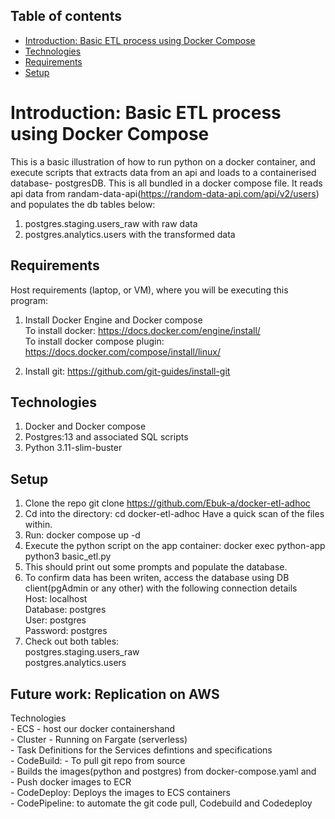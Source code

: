 ## Table of contents
* [Introduction: Basic ETL process using Docker Compose](#Introduction)
* [Technologies](#technologies)
* [Requirements](#requirements)
* [Setup](#setup)

# Introduction: Basic ETL process using Docker Compose
This is a basic illustration of how to run python on a docker container, and execute scripts that extracts data from an api and loads to a containerised database- postgresDB. This is all bundled in a docker compose file.
 It reads api data from randam-data-api(https://random-data-api.com/api/v2/users) and populates the db tables below:
 1. postgres.staging.users_raw with raw data
 2. postgres.analytics.users with the transformed data

## Requirements
Host requirements (laptop, or VM), where you will be executing this program:
1. Install Docker Engine and Docker compose <br />
    To install docker:  https://docs.docker.com/engine/install/ <br />
    To install docker compose plugin: https://docs.docker.com/compose/install/linux/

2. Install git: https://github.com/git-guides/install-git

## Technologies
1. Docker and Docker compose
2. Postgres:13 and associated SQL scripts
3. Python 3.11-slim-buster

## Setup
1. Clone the repo git clone https://github.com/Ebuk-a/docker-etl-adhoc
2. Cd into the directory: cd docker-etl-adhoc
    Have a quick scan of the files within.
3. Run: docker compose up -d
4. Execute the python script on the app container: docker exec python-app python3 basic_etl.py  
5. This should print out some prompts and populate the database.
6. To confirm data has been writen, access the database using DB client(pgAdmin or any other) with the following connection details<br />
        Host: localhost<br />
        Database: postgres <br />
        User: postgres <br />
        Password: postgres
7. Check out both tables: <br />
        postgres.staging.users_raw <br />
        postgres.analytics.users <br />

## Future work: Replication on AWS <br />
Technologies <br />
    - ECS  - host our docker containershand <br />
        - Cluster - Running on Fargate (serverless) <br />
        - Task Definitions for the Services defintions and specifications<br />
    - CodeBuild: 
        - To pull git repo from source <br />
        - Builds the images(python and postgres) from docker-compose.yaml and <br />
        - Push docker images to ECR <br />
    - CodeDeploy: Deploys the images to ECS containers <br />
    - CodePipeline: to automate the git code pull, Codebuild and Codedeploy <br />

